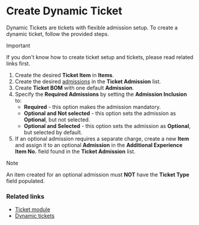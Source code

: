 # Create Dynamic Ticket

Dynamic Tickets are tickets with flexible admission setup. To create a dynamic ticket, follow the provided steps.

> [!IMPORTANT]
If you don't know how to create ticket setup and tickets, please read related links first.

1. Create the desired **Ticket Item** in **Items**.
2. Create the desired [admissions](../explanation/admission.md) in the **Ticket Admission** list.
3. Create **Ticket BOM** with one default **Admission**.
4. Specify the **Required Admissions** by setting the **Admission Inclusion** to:
   - **Required** - this option makes the admission mandatory.
   - **Optional and Not selected** - this option sets the admission as **Optional**, but not selected.
   - **Optional and Selected** - this option sets the admission as **Optional**, but selected by default.
5. If an optional admission requires a separate charge, create a new **Item** and assign it to an optional **Admission** in the **Additional Experience Item No.** field found in the **Ticket Admission** list.

> [!NOTE]
An item created for an optional admission must **NOT** have the **Ticket Type** field populated.


### Related links

- [Ticket module](../intro.md)
- [Dynamic tickets](../explanation/DynamicTicket.md)